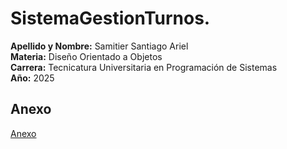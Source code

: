 # SistemaGestionTurnos.
**Apellido y Nombre:** Samitier Santiago Ariel  
**Materia:** Diseño Orientado a Objetos  
**Carrera:** Tecnicatura Universitaria en Programación de Sistemas  
**Año:** 2025  
## Anexo  
[Anexo](anexo.md)
